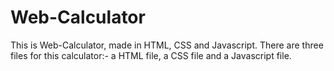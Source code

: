 # Web-Calculator


This is Web-Calculator, made in HTML, CSS and Javascript.
There are three files for this calculator:- a HTML file, a CSS file and a Javascript file.


